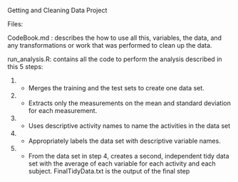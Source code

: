 Getting and Cleaning Data Project

Files:

CodeBook.md :  describes the how to use all this, variables, the data, and any transformations or work that was performed to clean up the data.

run_analysis.R:  contains all the code to perform the analysis described in this 5 steps:

1. - Merges the training and the test sets to create one data set.

2. - Extracts only the measurements on the mean and standard deviation for each measurement.

3. - Uses descriptive activity names to name the activities in the data set

4. - Appropriately labels the data set with descriptive variable names.

5. - From the data set in step 4, creates a second, independent tidy data set with the average of each variable for each activity and each subject.
FinalTidyData.txt is the output of the final step